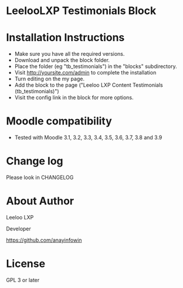 # LeelooLXP Testimonials Block

Installation Instructions
=========================

* Make sure you have all the required versions.
* Download and unpack the block folder.
* Place the folder (eg "tb_testimonials") in the "blocks" subdirectory.
* Visit http://yoursite.com/admin to complete the installation
* Turn editing on the my page.
* Add the block to the page ("Leeloo LXP Content Testimonials (tb_testimonials)")
* Visit the config link in the block for more options.

Moodle compatibility
=====================
* Tested with Moodle 3.1, 3.2, 3.3, 3.4, 3.5, 3.6, 3.7, 3.8 and 3.9


Change log
=====================
Please look in CHANGELOG

About Author
=====================
Leeloo LXP

Developer

https://github.com/anayinfowin

License
=====================

GPL 3 or later